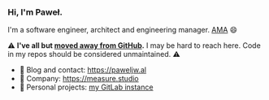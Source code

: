 ### Hi, I'm Paweł.

I'm a software engineer, architect and engineering manager. [AMA](mailto:p@steamshard.net) 😄

⚠️ **I've all but [moved away from GitHub](https://paweljw.al/blog/2023/05/why-i-left-github/).** I may be hard to reach here. Code in my repos should be considered unmaintained. ⚠️

* 💬 Blog and contact: https://paweljw.al
* 🔭 Company: https://measure.studio
* 🌱 Personal projects: [my GitLab instance](https://tataru.steamshard.net/paweljw)
